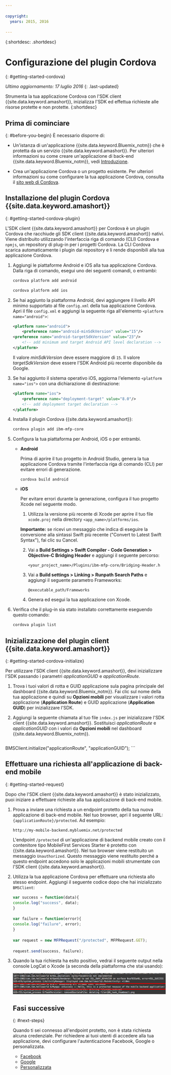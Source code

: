 ```yaml
---

copyright:
  years: 2015, 2016
  
---
```

{:shortdesc: .shortdesc}

# Configurazione del plugin Cordova
{: #getting-started-cordova}

*Ultimo aggiornamento: 17 luglio 2016*
{: .last-updated}

Strumenta la tua applicazione Cordova con l'SDK client {{site.data.keyword.amashort}}, inizializza l'SDK ed effettua richieste alle risorse protette e non protette.
{:shortdesc}

## Prima di cominciare
{: #before-you-begin}
È necessario disporre di:
* Un'istanza di un'applicazione  {{site.data.keyword.Bluemix_notm}} che è protetta da un servizio {{site.data.keyword.amashort}}. Per ulteriori informazioni su come creare un'applicazione di back-end {{site.data.keyword.Bluemix_notm}}, vedi [Introduzione](index.html).

* Crea un'applicazione Cordova o un progetto esistente. Per ulteriori informazioni su come configurare la tua applicazione Cordova, consulta il [sito web di Cordova](https://cordova.apache.org/).

## Installazione del plugin Cordova {{site.data.keyword.amashort}}
{: #getting-started-cordova-plugin}

L'SDK client {{site.data.keyword.amashort}} per Cordova è un plugin Cordova che racchiude gli SDK client {{site.data.keyword.amashort}} nativi. Viene distribuito utilizzando
l'interfaccia riga di comando (CLI) Cordova e `npmjs`, un repository di plug-in per i progetti Cordova. La CLI Cordova scarica automaticamente i plugin dai repository e li rende disponibili alla tua applicazione Cordova.

1. Aggiungi le piattaforme Android e iOS alla tua applicazione Cordova. Dalla riga di comando, esegui uno dei seguenti comandi, o entrambi:

	```Bash
	cordova platform add android
	```

	```Bash
	cordova platform add ios
	```

1. Se hai aggiunto la piattaforma Android, devi aggiungere il livello API minimo supportato al file `config.xml` della
tua applicazione Cordova. Apri il file `config.xml` e aggiungi la seguente riga all'elemento `<platform name="android">`:

	```XML
	<platform name="android">  
		<preference name="android-minSdkVersion" value="15"/>
  	<preference name="android-targetSdkVersion" value="23"/>
		<!-- add minimum and target Android API level declaration -->
	</platform>
	```

	Il valore *minSdkVersion* deve essere maggiore di `15`. Il valore *targetSdkVersion* deve essere l'SDK Android più recente disponibile da Google.

1. Se hai aggiunto il sistema operativo iOS, aggiorna l'elemento `<platform name="ios">` con una dichiarazione di destinazione:

	```XML
	<platform name="ios">
		<preference name="deployment-target" value="8.0"/>
		<!-- add deployment target declaration -->
	</platform>
	```

1. Installa il plugin Cordova {{site.data.keyword.amashort}}:

 	```Bash
	cordova plugin add ibm-mfp-core
	```

1. Configura la tua piattaforma per Android, iOS o per entrambi.

	* **Android**

		Prima di aprire il tuo progetto in Android Studio, genera la tua applicazione Cordova tramite l'interfaccia riga di comando (CLI) per evitare errori di generazione.

		```
		cordova build android
		```

	* **iOS**

		Per evitare errori durante la generazione, configura il tuo progetto Xcode nel seguente modo.

		1. Utilizza la versione più recente di Xcode per aprire il tuo file `xcode.proj` nella directory `<app_name>/platforms/ios`.

		**Importante:** se ricevi un messaggio che indica di eseguire la conversione alla sintassi Swift più recente ("Convert to Latest Swift Syntax"), fai clic su Cancel.

		2. Vai a **Build Settings > Swift Compiler - Code Generation > Objective-C Bridging Header** e aggiungi il seguente percorso:

			```
			<your_project_name>/Plugins/ibm-mfp-core/Bridging-Header.h
			```

		3. Vai a **Build settings > Linking > Runpath Search Paths** e aggiungi il seguente parametro Frameworks:

			```
			@executable_path/Frameworks
			```

		4. Genera ed esegui la tua applicazione con Xcode.

1. Verifica che il plug-in sia stato installato correttamente eseguendo questo comando:

	```Bash
	cordova plugin list
	```

## Inizializzazione del plugin client {{site.data.keyword.amashort}}
{: #getting-started-cordova-initialize}

Per utilizzare l'SDK client {{site.data.keyword.amashort}}, devi inizializzare l'SDK passando i parametri *applicationGUID* e *applicationRoute*.

1. Trova i tuoi valori di rotta e GUID applicazione sula pagina principale del dashboard {{site.data.keyword.Bluemix_notm}}. Fai clic sul nome della tua applicazione e quindi su **Opzioni mobili** per visualizzare i valori rotta applicazione (**Application Route**) e GUID applicazione (**Application GUID**) per inizializzare l'SDK.

3. Aggiungi la seguente chiamata al tuo file `index.js` per inizializzare l'SDK client {{site.data.keyword.amashort}}. Sostituisci *applicationRoute* e *applicationGUID* con i valori da **Opzioni mobili** nel dashboard {{site.data.keyword.Bluemix_notm}}.

	```JavaScript
BMSClient.initialize("applicationRoute", "applicationGUID");
	```

## Effettuare una richiesta all'applicazione di back-end mobile
{: #getting-started-request}

Dopo che l'SDK client {{site.data.keyword.amashort}} è stato inizializzato, puoi iniziare a effettuare richieste alla tua applicazione di back-end mobile.

1. Prova a inviare una richiesta a un endpoint protetto della tua nuova applicazione di back-end mobile. Nel tuo browser, apri il seguente URL: `{applicationRoute}/protected`. Ad esempio:

	```
	http://my-mobile-backend.mybluemix.net/protected
	```

	L'endpoint `/protected` di un'applicazione di backend mobile creato con il contenitore tipo MobileFirst Services Starter è protetto con {{site.data.keyword.amashort}}. Nel tuo browser viene restituito un messaggio `Unauthorized`. Questo messaggio viene restituito perché a questo endpoint accedono solo le applicazioni mobili strumentate con l'SDK client {{site.data.keyword.amashort}}.

1. Utilizza la tua applicazione Cordova per effettuare una richiesta allo stesso endpoint. Aggiungi il seguente codice dopo che hai inizializzato `BMSClient`:

	```Javascript
	var success = function(data){
	console.log("success", data);
	}

	var failure = function(error){
	console.log("failure", error);
	}

	var request = new MFPRequest("/protected", MFPRequest.GET);

	request.send(success, failure);
	```

1. Quando la tua richiesta ha esito positivo, vedrai il seguente output nella console LogCat o Xcode (a seconda della piattaforma che stai usando):

	![immagine](images/getting-started-android-success.png)

	## Fasi successive
	{: #next-steps}

	Quando ti sei connesso all'endpoint protetto, non è stata richiesta alcuna credenziale. Per richiedere ai tuoi utenti di accedere alla tua applicazione, devi configurare l'autenticazione Facebook, Google o personalizzata.
	* [Facebook](facebook-auth-cordova.html)
	* [Google](google-auth-cordova.html)
	* [Personalizzata](custom-auth-cordova.html)
